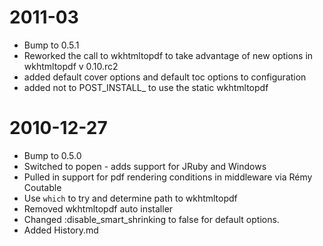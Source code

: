 2011-03
==================
  * Bump to 0.5.1
  * Reworked the call to wkhtmltopdf to take advantage of new options in wkhtmltopdf v 0.10.rc2
  * added default cover options and default toc options to configuration
  * added not to POST\_INSTALL\_ to use the static wkhtmltopdf


2010-12-27 
==================
  * Bump to 0.5.0
  * Switched to popen - adds support for JRuby and Windows
  * Pulled in support for pdf rendering conditions in middleware via Rémy Coutable
  * Use `which` to try and determine path to wkhtmltopdf
  * Removed wkhtmltopdf auto installer
  * Changed :disable\_smart\_shrinking to false for default options.
  * Added History.md
